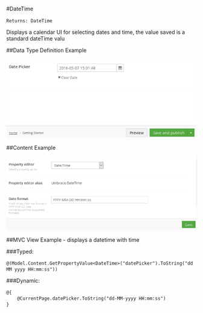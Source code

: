 #DateTime

`Returns: DateTime`

Displays a calendar UI for selecting dates and time, the value saved is a standard dateTime valu

##Data Type Definition Example

![Data Type Definition Example](images/Date-Time-With-Time-Content.png)

##Content Example 

![Content Example](images/Date-Time-With-Time-Data-Type.png)

##MVC View Example - displays a datetime with time 

###Typed:

	@(Model.Content.GetPropertyValue<DateTime>("datePicker").ToString("dd MM yyyy HH:mm:ss"))

###Dynamic: 

	@{
		@CurrentPage.datePicker.ToString("dd-MM-yyyy HH:mm:ss")
	}